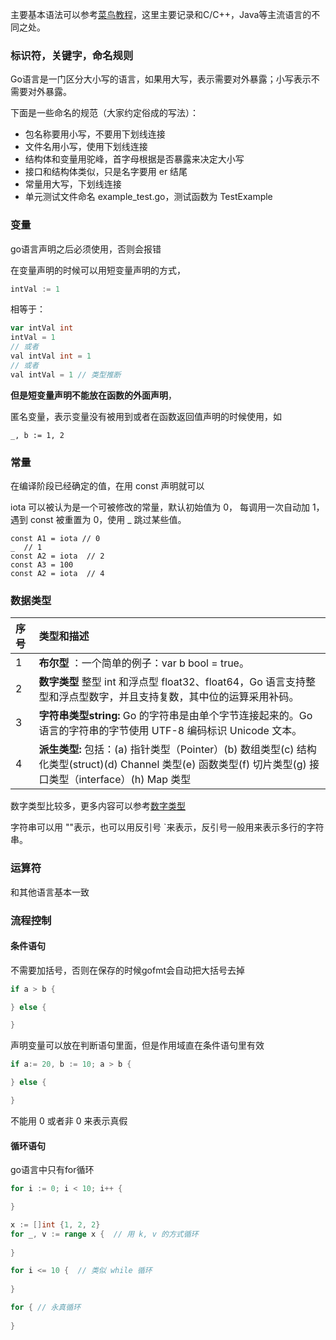 主要基本语法可以参考[菜鸟教程](https://m.runoob.com/go/)，这里主要记录和C/C++，Java等主流语言的不同之处。

### 标识符，关键字，命名规则

Go语言是一门区分大小写的语言，如果用大写，表示需要对外暴露；小写表示不需要对外暴露。

下面是一些命名的规范（大家约定俗成的写法）：

* 包名称要用小写，不要用下划线连接
* 文件名用小写，使用下划线连接
* 结构体和变量用驼峰，首字母根据是否暴露来决定大小写
* 接口和结构体类似，只是名字要用 er 结尾
* 常量用大写，下划线连接
* 单元测试文件命名 example_test.go，测试函数为 TestExample

### 变量

go语言声明之后必须使用，否则会报错

在变量声明的时候可以用短变量声明的方式，

```go
intVal := 1 
```

相等于：

```go
var intVal int 
intVal = 1 
// 或者
val intVal int = 1
// 或者
val intVal = 1 // 类型推断
```

**但是短变量声明不能放在函数的外面声明**，

匿名变量，表示变量没有被用到或者在函数返回值声明的时候使用，如

```
_, b := 1, 2
```

### 常量

在编译阶段已经确定的值，在用 const 声明就可以

iota 可以被认为是一个可被修改的常量，默认初始值为 0， 每调用一次自动加 1，遇到 const 被重置为 0，使用 _ 跳过某些值。

```
const A1 = iota // 0
_  // 1
const A2 = iota  // 2
const A3 = 100 
const A2 = iota  // 4
```

### 数据类型

| 序号 | 类型和描述                                                   |
| :--- | :----------------------------------------------------------- |
| 1    | **布尔型** ：一个简单的例子：var b bool = true。             |
| 2    | **数字类型** 整型 int 和浮点型 float32、float64，Go 语言支持整型和浮点型数字，并且支持复数，其中位的运算采用补码。 |
| 3    | **字符串类型string:** Go 的字符串是由单个字节连接起来的。Go 语言的字符串的字节使用 UTF-8 编码标识 Unicode 文本。 |
| 4    | **派生类型:** 包括：(a) 指针类型（Pointer）(b) 数组类型(c) 结构化类型(struct)(d) Channel 类型(e) 函数类型(f) 切片类型(g) 接口类型（interface）(h) Map 类型 |

数字类型比较多，更多内容可以参考[数字类型](https://m.runoob.com/go/go-data-types.html)

字符串可以用 ""表示，也可以用反引号 `来表示，反引号一般用来表示多行的字符串。

### 运算符

和其他语言基本一致

### 流程控制

#### 条件语句

不需要加括号，否则在保存的时候gofmt会自动把大括号去掉

```go
if a > b {

} else {

}
```

声明变量可以放在判断语句里面，但是作用域直在条件语句里有效

```go
if a:= 20, b := 10; a > b {

} else {

}
```

不能用 0 或者非 0 来表示真假

#### 循环语句

go语言中只有for循环

```go
for i := 0; i < 10; i++ {

}

x := []int {1, 2, 2}
for _, v := range x {  // 用 k, v 的方式循环
    
}

for i <= 10 {  // 类似 while 循环
    
}

for { // 永真循环
    
}
```

